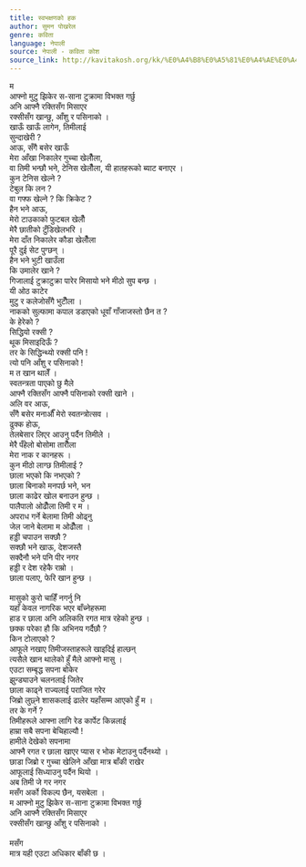 ```yaml
---
title: स्वभक्षणको हक
author: सुमन पोखरेल
genre: कविता
language: नेपाली
source: नेपाली - कविता कोश
source_link: http://kavitakosh.org/kk/%E0%A4%B8%E0%A5%81%E0%A4%AE%E0%A4%A8_%E0%A4%AA%E0%A5%8B%E0%A4%96%E0%A4%B0%E0%A5%87%E0%A4%B2
---
```


म  
आफ्नो मुटु झिकेर स-साना टुक्रामा विभक्त गर्छु  
अनि आफ्नै रक्तिसँग मिसाएर  
रक्सीसँग खान्छु, आँशु र पसिनाको ।  
खाऊँ खाऊँ लागेन, तिमीलाई  
सुन्दाखेरी ?  
आऊ, सँगै बसेर खाऊँ  
मेरा आँखा निकालेर गुच्चा खेलौँला,  
वा तिमी भन्छौ भने, टेनिस खेलौँला, यी हातहरूको ब्याट बनाएर ।  
कुन टेनिस खेल्ने ?  
टेबुल कि लन ?  
वा गफ्फ खेल्ने ? कि क्रिकेट ?  
हैन भने आऊ,  
मेरो टाउकाको फुटबल खेलौँ  
मेरै छातीको टुँडिखेलभरि ।  
मेरा दाँत निकालेर कौडा खेलौँला  
पूरै दुई सेट पुग्छन् ।  
हैन भने भुटी खाउँला  
कि उमालेर खाने ?  
गिजालाई टुक्राटुक्रा पारेर मिसायो भने मीठो सुप बन्छ ।  
यी ओठ काटेर  
मुटु र कलेजोसँगै भुटौँला ।  
नाकको सुल्फामा कपाल डडाएको धूवाँ गाँजाजस्तो छैन त ?  
के हेरेको ?  
सिद्धियो रक्सी ?  
थूक मिसाइदिऊँ ?  
तर के सिद्धिन्थ्यो रक्सी पनि !  
त्यो पनि आँशु र पसिनाको !  
म त खान थालेँ ।  
स्वतन्त्रता पाएको छु मैले  
आफ्नै रक्तिसँग आफ्नै पसिनाको रक्सी खाने ।  
अलि वर आऊ,  
सँगै बसेर मनाऔँ मेरो स्वतन्त्रोत्सव ।  
ढुक्क होऊ,  
तेलबेसार लिएर आउनु पर्दैन तिमीले ।  
मेरै पँहेलो बोसोमा तारौँला  
मेरा नाक र कानहरू ।  
कुन मीठो लाग्छ तिमीलाई ?  
छाला भएको कि नभएको ?  
छाला बिनाको मनपर्छ भने, भन  
छाला काढेर खोल बनाउन हुन्छ ।  
पालैपालो ओढौँला तिमी र म ।  
अपराध गर्ने बेलामा तिमी ओढ्नु  
जेल जाने बेलामा म ओढौँला ।  
हड्डी चपाउन सक्छौ ?  
सक्छौ भने खाऊ, देशजस्तै  
सक्दैनौ भने पनि पीर नगर  
हड्डी र देश रहेकै राम्रो ।  
छाला पलाए, फेरि खान हुन्छ ।  
   
मासुको कुरो चाहिँ नगर्नु नि  
यहाँ केवल नागरिक भएर बाँच्नेहरूमा  
हाड र छाला अनि अलिकति रगत मात्र रहेको हुन्छ ।  
छक्क परेका हौ कि अभिनय गर्दैछौ ?  
किन टोलाएको ?  
आफूले नखाए तिमीजस्ताहरूले खाइदिई हाल्छन्  
त्यसैले खान थालेको हुँ मैले आफ्नो मासु ।  
एउटा सम्बृद्ध सपना बोकेर  
झुन्ड्याउने चलनलाई जितेर  
छाला काढ्ने राज्यलाई पराजित गरेर  
जिब्रो लुछ्ने शासकलाई ढालेर यहाँसम्म आएको हुँ म ।  
तर के गर्ने ?  
तिमीहरूले आफ्ना लागि रेड कार्पेट किन्नलाई  
हाम्रा सबै सपना बेचिहाल्यौ !  
हामीले देखेको सपनामा  
आफ्नै रगत र छाला खाएर प्यास र भोक मेटाउनु पर्दैनथ्यो ।  
छाडा जिब्रो र गुच्चा खेलिने आँखा मात्र बाँकी राखेर  
आफूलाई सिध्याउनु पर्दैन थियो ।  
अब तिमी जे गर नगर  
मसँग अर्को विकल्प छैन, यसबेला ।  
म आफ्नो मुटु झिकेर स-साना टुक्रामा विभक्त गर्छु  
अनि आफ्नै रक्तिसँग मिसाएर  
रक्सीसँग खान्छु आँशु र पसिनाको ।  
   
मसँग  
मात्र यही एउटा अधिकार बाँकी छ ।
